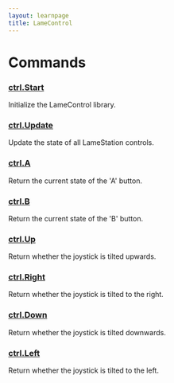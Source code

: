 ```yaml
---
layout: learnpage
title: LameControl
--- 
```


# Commands

### [ctrl.Start](ctrl.Start.html)

Initialize the LameControl library.

### [ctrl.Update](ctrl.Update.html)

Update the state of all LameStation controls.

### [ctrl.A](ctrl.A.html)

Return the current state of the 'A' button.

### [ctrl.B](ctrl.B.html)

Return the current state of the 'B' button.

### [ctrl.Up](ctrl.Up.html)

Return whether the joystick is tilted upwards.

### [ctrl.Right](ctrl.Right.html)

Return whether the joystick is tilted to the right.

### [ctrl.Down](ctrl.Down.html)

Return whether the joystick is tilted downwards.

### [ctrl.Left](ctrl.Left.html)

Return whether the joystick is tilted to the left.
